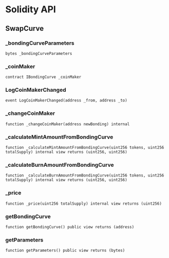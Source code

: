 # Solidity API

## SwapCurve

### _bondingCurveParameters

```solidity
bytes _bondingCurveParameters
```

### _coinMaker

```solidity
contract IBondingCurve _coinMaker
```

### LogCoinMakerChanged

```solidity
event LogCoinMakerChanged(address _from, address _to)
```

### _changeCoinMaker

```solidity
function _changeCoinMaker(address newBonding) internal
```

### _calculateMintAmountFromBondingCurve

```solidity
function _calculateMintAmountFromBondingCurve(uint256 tokens, uint256 totalSupply) internal view returns (uint256, uint256)
```

### _calculateBurnAmountFromBondingCurve

```solidity
function _calculateBurnAmountFromBondingCurve(uint256 tokens, uint256 totalSupply) internal view returns (uint256, uint256)
```

### _price

```solidity
function _price(uint256 totalSupply) internal view returns (uint256)
```

### getBondingCurve

```solidity
function getBondingCurve() public view returns (address)
```

### getParameters

```solidity
function getParameters() public view returns (bytes)
```

